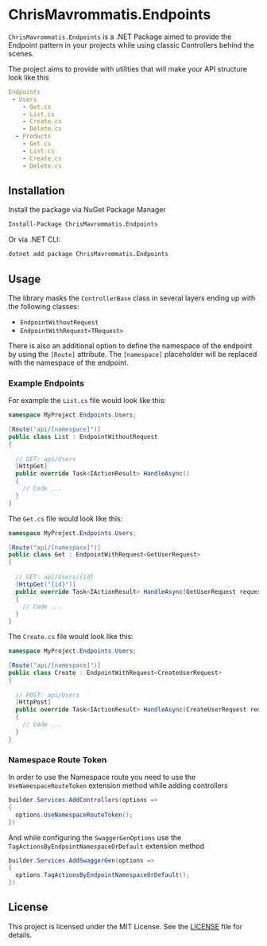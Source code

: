 # ChrisMavrommatis.Endpoints

`ChrisMavrommatis.Endpoints` is a .NET Package aimed to provide the Endpoint pattern in your projects while using classic Controllers behind the scenes.

The project aims to provide with utilities that will make your API structure look like this
```yml
Endpoints
 - Users
    - Get.cs
    - List.cs
    - Create.cs
    - Delete.cs
  - Products
    - Get.cs
    - List.cs
    - Create.cs
    - Delete.cs
```

## Installation

Install the package via NuGet Package Manager
```bash
Install-Package ChrisMavrommatis.Endpoints
```

Or via .NET CLI:
```bash
dotnet add package ChrisMavrommatis.Endpoints
```

## Usage
The library masks the `ControllerBase` class in several layers ending up with the following classes:

- `EndpointWithoutRequest`
- `EndpointWithRequest<TRequest>`

There is also an additional option to define the namespace of the endpoint by using the `[Route]` attribute. 
The `[namespace]` placeholder will be replaced with the namespace of the endpoint.

### Example Endpoints
For example the `List.cs` file would look like this:
```csharp
namespace MyProject.Endpoints.Users;

[Route("api/[namespace]")]
public class List : EndpointWithoutRequest
{
  
  // GET: api/Users
  [HttpGet]
  public override Task<IActionResult> HandleAsync()
  {
    // Code ...
  }
}
```

The `Get.cs` file would look like this:
```csharp
namespace MyProject.Endpoints.Users;

[Route("api/[namespace]")]
public class Get : EndpointWithRequest<GetUserRequest>
{
  
  // GET: api/Users/{id}
  [HttpGet("{id}")]
  public override Task<IActionResult> HandleAsync(GetUserRequest request)
  {
    // Code ...
  }
}
```

The `Create.cs` file would look like this:
```csharp
namespace MyProject.Endpoints.Users;

[Route("api/[namespace]")]
public class Create : EndpointWithRequest<CreateUserRequest>
{
  
  // POST: api/Users
  [HttpPost]
  public override Task<IActionResult> HandleAsync(CreateUserRequest request)
  {
    // Code ...
  }
}
```

### Namespace Route Token
In order to use the Namespace route you need to use the `UseNamespaceRouteToken` extension method while adding controllers
```csharp
builder.Services.AddControllers(options =>
{
  options.UseNamespaceRouteToken();
})
```

And while configuring the `SwaggerGenOptions` use the `TagActionsByEndpointNamespaceOrDefault` extension method
```csharp
builder.Services.AddSwaggerGen(options =>
{
  options.TagActionsByEndpointNamespaceOrDefault();
})
```

## License

This project is licensed under the MIT License. See the [LICENSE](LICENSE) file for details.
